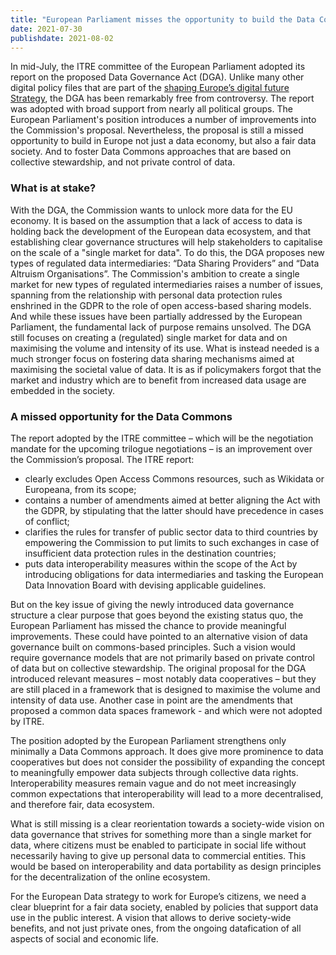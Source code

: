 ```yaml
---
title: "European Parliament misses the opportunity to build the Data Commons"
date: 2021-07-30
publishdate: 2021-08-02
---
```


In mid-July, the ITRE committee of the European Parliament adopted its report on the proposed Data Governance Act (DGA). Unlike many other digital policy files that are part of the [shaping Europe’s digital future Strategy](https://ec.europa.eu/info/strategy/priorities-2019-2024/europe-fit-digital-age/shaping-europe-digital-future_en), the DGA has been remarkably free from controversy. The report was adopted with broad support from nearly all political groups. The European Parliament's position introduces a number of improvements into the Commission's proposal. Nevertheless, the proposal is still a missed opportunity to build in Europe not just a data economy, but also a fair data society. And to foster Data Commons approaches that are based on collective stewardship, and not private control of data.

### What is at stake?

With the DGA, the Commission wants to unlock more data for the EU economy. It is based on the assumption that a lack of access to data is holding back the development of the European data ecosystem, and that establishing clear governance structures will help stakeholders to capitalise on the scale of a "single market for data". To do this, the DGA proposes new types of regulated data intermediaries: “Data Sharing Providers” and “Data Altruism Organisations”. 
The Commission's ambition to create a single market for new types of regulated intermediaries raises a number of issues, spanning from the relationship with personal data protection rules enshrined in the GDPR to the role of open access-based sharing models. And while these issues have been partially addressed  by the European Parliament, the fundamental lack of purpose remains unsolved.
The DGA still focuses on creating a (regulated) single market for data and on maximising the volume and intensity of its use. What is instead needed is a much stronger focus on fostering data sharing mechanisms aimed at maximising the societal value of data. It is as if policymakers forgot that the market and industry which are to benefit from increased data usage are embedded in the society.

### A missed opportunity for the Data Commons

The report adopted by the ITRE committee – which will be the negotiation mandate for the upcoming trilogue negotiations – is an improvement over the Commission’s proposal. The ITRE report: 
- clearly excludes Open Access Commons resources, such as Wikidata or Europeana, from its scope; 
- contains a number of amendments aimed at better aligning the Act with the GDPR, by stipulating that the latter should have precedence in cases of conflict;
- clarifies the rules for transfer of public sector data to third countries by empowering the Commission to put limits to such exchanges in case of insufficient data protection rules in the destination countries;
- puts data interoperability measures within the scope of the Act by introducing obligations for data intermediaries and tasking the European Data Innovation Board with devising applicable guidelines.

But on the key issue of giving the newly introduced data governance structure a clear purpose that goes beyond the existing status quo, the European Parliament has missed the chance to provide meaningful improvements. These could have pointed to an alternative vision of data governance built on commons-based principles. Such a vision would require governance models that are not primarily based on private control of data but on collective stewardship. The original proposal for the DGA introduced relevant measures – most notably data cooperatives – but they are still placed in a framework that is designed to maximise the volume and intensity of data use. Another case in point are the amendments that proposed a common data spaces framework - and which were not adopted by ITRE.

The position adopted by the European Parliament strengthens only minimally a Data Commons approach. It does give more prominence to data cooperatives but does not consider the possibility of expanding the concept to meaningfully empower data subjects through collective data rights. Interoperability measures remain vague and do not meet increasingly common expectations that interoperability will lead to a more decentralised, and therefore fair, data ecosystem. 

What is still missing is a clear reorientation towards a society-wide vision on data governance that strives for something more than a single market for data, where citizens must be enabled to participate in social life without necessarily having to give up personal data to commercial entities. This would be based on interoperability and data portability as design principles for the decentralization of the online ecosystem. 

For the European Data strategy to work for Europe’s citizens, we need a clear blueprint for a fair data society, enabled by policies that support data use in the public interest. A vision that allows  to derive society-wide benefits, and not just private ones, from the ongoing datafication of all aspects of social and economic life.

